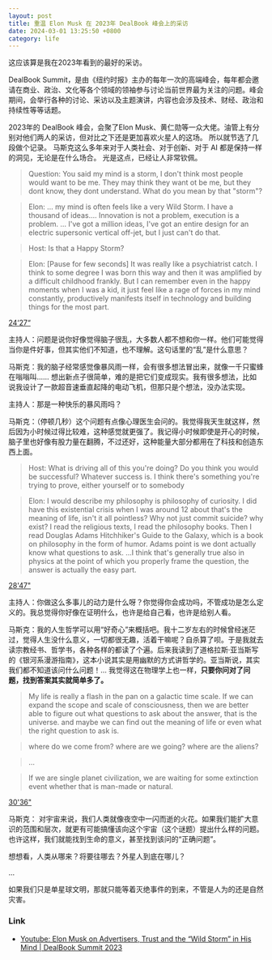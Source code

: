 ```yaml
---
layout: post
title: 重温 Elon Musk 在 2023年 DealBook 峰会上的采访
date: 2024-03-01 13:25:50 +0800
category: life
---
```


这应该算是我在2023年看到的最好的采访。

DealBook Summit，是由《纽约时报》主办的每年一次的高端峰会，每年都会邀请在商业、政治、文化等各个领域的领袖参与讨论当前世界最为关注的问题。峰会期间，会举行各种的讨论、采访以及主题演讲，内容也会涉及技术、财经、政治和持续性等等话题。 

2023年的 DealBook 峰会，会聚了Elon Musk、黄仁勋等一众大佬。油管上有分别对他们两人的采访，但对比之下还是更加喜欢火星人的这场。 所以就节选了几段做个记录。 马斯克这么多年来对于人类社会、对于创新、对于 AI 都是保持一样的洞见，无论是在什么场合。 光是这点，已经让人非常钦佩。 

> Question: You said my mind is a storm, I don't think most people would want to be me. They may think they want ot be me, but they dont know, they dont understand. What do you mean by that "storm"?

> Elon: ... my mind is often feels like a very Wild Storm. I have a thousand of ideas.... Innovation is not a problem, execution is a problem. ... I've got a million ideas, I've got an entire design for an electric supersonic vertical off-jet, but I just can't do that.

> Host: Is that a Happy Storm?

> Elon: [Pause for few seconds] It was really like a psychiatrist catch. I think to some degree I was born this way and then it was amplified by a difficult childhood frankly. But I can remember even in the happy moments when I was a kid, it just feel like a rage of forces in my mind constantly, productively manifests itself in technology and building things for the most part.

[24‘27“](https://www.youtube.com/watch?v=2BfMuHDfGJI#t=1467.619119514209)

主持人：问题是说你好像觉得脑子很乱，大多数人都不想和你一样。他们可能觉得当你是件好事，但其实他们不知道，也不理解。这句话里的“乱”是什么意思？

马斯克：我的脑子经常感觉像暴风雨一样，会有很多想法冒出来，就像一千只蜜蜂在嗡嗡叫...… 想出新点子很简单，难的是把它们变成现实。我有很多想法，比如说我设计了一款超音速垂直起降的电动飞机，但那只是个想法，没办法实现。

主持人：那是一种快乐的暴风雨吗？

马斯克：（停顿几秒）这个问题有点像心理医生会问的。我觉得我天生就这样，然后因为小时候过得比较难，这种感觉就更强了。我记得小时候即使是开心的时候，脑子里也好像有股力量在翻腾，不过还好，这种能量大部分都用在了科技和创造东西上面。


> Host: What is driving all of this you're doing? Do you think you would be successful? Whatever success is. I think there's something you're trying to prove, either yourself or to somebody

> Elon: I would describe my philosophy is philosophy of curiosity. I did have this existential crisis when I was around 12 about that's the meaning of life, isn't it all pointless? Why not just commit suicide? why exist? I read the religious texts, I read the philosophy books. Then I read Douglas Adams Hitchhiker's Guide to the Galaxy, which is a book on philosophy in the form of humor. Adams point is we dont actually know what questions to ask. ...I think that's generally true also in physics at the point of which you properly frame the question, the answer is actually the easy part.

[28'47"](https://www.youtube.com/watch?v=2BfMuHDfGJI#t=1727.871463)

主持人：你做这么多事儿的动力是什么呀？你觉得你会成功吗，不管成功是怎么定义的。我总觉得你好像在证明什么，也许是给自己看，也许是给别人看。

马斯克：我的人生哲学可以用“好奇心”来概括吧。我十二岁左右的时候曾经迷茫过，觉得人生没什么意义，一切都很无趣，活着干嘛呢？自杀算了呗。于是我就去读宗教经书、哲学书，各种各样的都读了个遍。后来我读到了道格拉斯·亚当斯写的《银河系漫游指南》，这本小说其实是用幽默的方式讲哲学的。亚当斯说，其实我们都不知道该问什么问题！… 我觉得这在物理学上也一样，**只要你问对了问题，找到答案其实就简单多了。**


> My life is really a flash in the pan on a galactic time scale. If we can expand the scope and scale of consciousness, then we are better able to figure out what questions to ask about the answer, that is the universe. and maybe we can find out the meaning of life or even what the right question to ask is.

> where do we come from? where are we going? where are the aliens?

> ...

> If we are single planet civilization, we are waiting for some extinction event whether that is man-made or natural.

[30'36"](https://www.youtube.com/watch?v=2BfMuHDfGJI#t=1836.9733010362397)

马斯克： 对宇宙来说，我们人类就像夜空中一闪而逝的火花。如果我们能扩大意识的范围和层次，就更有可能搞懂该向这个宇宙（这个谜题）提出什么样的问题。也许这样，我们就能找到生命的意义，甚至找到该问的“正确问题”。

想想看，人类从哪来？将要往哪去？外星人到底在哪儿？

...

如果我们只是单星球文明，那就只能等着灭绝事件的到来，不管是人为的还是自然灾害。


### Link

- [Youtube: Elon Musk on Advertisers, Trust and the “Wild Storm” in His Mind | DealBook Summit 2023](https://www.youtube.com/watch?v=2BfMuHDfGJI&t=4644s)
